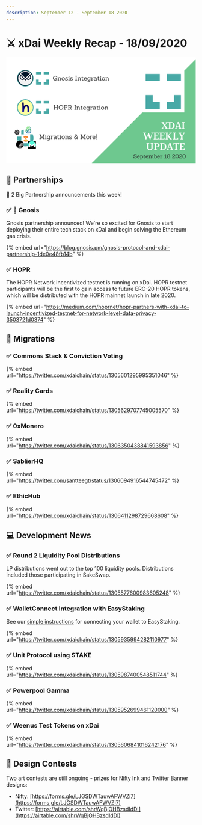 ```yaml
---
description: September 12 - September 18 2020
---
```


# ⚔️ xDai Weekly Recap - 18/09/2020

![](../../../.gitbook/assets/green-and-black-modern-sales-marketing-presentation%20%2811%29.png)

## 🤝 Partnerships

🎉 2 Big Partnership announcements this week!

### ✅ 🦉 Gnosis

Gnosis partnership announced! We're so excited for Gnosis to start deploying their entire tech stack on xDai and begin solving the Ethereum gas crisis.

{% embed url="https://blog.gnosis.pm/gnosis-protocol-and-xdai-partnership-1de0e48fb14b" %}

### ✅ HOPR

The HOPR Network incentivized testnet is running on xDai. HOPR testnet participants will be the first to gain access to future ERC-20 HOPR tokens, which will be distributed with the HOPR mainnet launch in late 2020.

{% embed url="https://medium.com/hoprnet/hopr-partners-with-xdai-to-launch-incentivized-testnet-for-network-level-data-privacy-3503721d0374" %}

## 🦋 Migrations

### ✅  Commons Stack & Conviction Voting

{% embed url="https://twitter.com/xdaichain/status/1305601295995351046" %}

### ✅  Reality Cards

{% embed url="https://twitter.com/xdaichain/status/1305629707745005570" %}

### ✅  0xMonero

{% embed url="https://twitter.com/xdaichain/status/1306350438841593856" %}

### ✅  SablierHQ

{% embed url="https://twitter.com/santteegt/status/1306094916544745472" %}

###  ✅  EthicHub

{% embed url="https://twitter.com/xdaichain/status/1306411298729668608" %}

## 💻 Development News

###  ✅  Round 2 Liquidity Pool Distributions

LP distributions went out to the top 100 liquidity pools. Distributions included those participating in SakeSwap.

{% embed url="https://twitter.com/xdaichain/status/1305577600983605248" %}

###  ✅  WalletConnect Integration with EasyStaking

See our [simple instructions](../../../for-stakers/easy-staking/instructions/walletconnect.md) for connecting your wallet to EasyStaking.

{% embed url="https://twitter.com/xdaichain/status/1305935994282110977" %}

### ✅ Unit Protocol using STAKE

{% embed url="https://twitter.com/xdaichain/status/1305987400548511744" %}

### ✅ Powerpool Gamma

{% embed url="https://twitter.com/xdaichain/status/1305952699461120000" %}

### ✅  Weenus Test Tokens on xDai

{% embed url="https://twitter.com/xdaichain/status/1305606841016242176" %}

## 🎨 Design Contests

Two art contests are still ongoing - prizes for Nifty Ink and Twitter Banner designs:

* Nifty: [https://forms.gle/LJGSDWTauwAFWVZi7](https://forms.gle/LJGSDWTauwAFWVZi7)
* Twitter: [https://airtable.com/shrWqBjOHBzsdIdDI](https://airtable.com/shrWqBjOHBzsdIdDI)

## 


